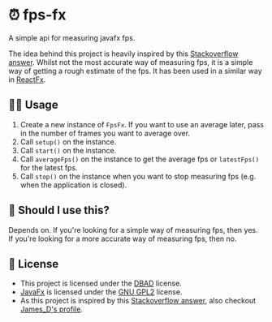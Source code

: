 # ⏰ fps-fx
A simple api for measuring javafx fps.

The idea behind this project is heavily inspired by this [Stackoverflow answer](https://stackoverflow.com/a/28287949). Whilst not the most accurate way of measuring fps, it is a simple way of getting a rough estimate of the fps. It has been used in a similar way in [ReactFx](https://github.com/TomasMikula/ReactFX/blob/master/reactfx/src/main/java/org/reactfx/EventStreams.java#L416).


## 🤷‍♂️ Usage
1. Create a new instance of `FpsFx`. If you want to use an average later, pass in the number of frames you want to average over.
2. Call `setup()` on the instance.
3. Call `start()` on the instance.
4. Call `averageFps()` on the instance to get the average fps or `latestFps()` for the latest fps.
5. Call `stop()` on the instance when you want to stop measuring fps (e.g. when the application is closed).


## 🤔 Should I use this?
Depends on. If you're looking for a simple way of measuring fps, then yes. If you're looking for a more accurate way of measuring fps, then no.

## 🎈 License
- This project is licensed under the [DBAD](https://dbad-license.org/) license.
- [JavaFx](https://github.com/openjdk/jfx) is licensed under the [GNU GPL2](https://github.com/openjdk/jfx/blob/master/LICENSE) license.
- As this project is inspired by this [Stackoverflow answer](https://stackoverflow.com/a/28287949), also checkout [James_D's profile](https://stackoverflow.com/users/2189127/james-d).